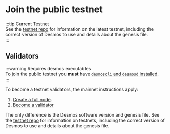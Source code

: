 # Join the public testnet

:::tip Current Testnet  
See the [testnet repo](https://github.com/desmos-labs/morpheus) for information on the latest testnet, including the correct version of Desmos to use and details about the genesis file.  
:::

## Validators
:::warning Requires desmos executables  
To join the public testnet you **must** have [`desmoscli` and `desmosd` installed](../fullnode/setup/overview.md).  
:::

To become a testnet validators, the mainnet instructions apply: 

1. [Create a full node](../fullnode/setup/overview.md).
2. [Become a validator](../validators/setup.md)

The only difference is the Desmos software version and genesis file. See the [testnet repo](https://github.com/desmos-labs/morpheus) for information on testnets, including the correct version of Desmos to use and details about the genesis file.



